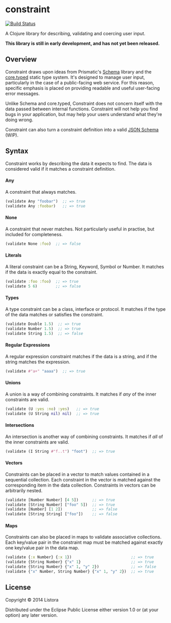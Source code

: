 # constraint

[![Build Status](https://travis-ci.org/listora/constraint.png?branch=master)](https://travis-ci.org/listora/constraint)

A Clojure library for describing, validating and coercing user input.

**This library is still in early development, and has not yet been
  released.**

## Overview

Constraint draws upon ideas from Prismatic's [Schema][1] library and the
[core.typed][2] static type system. It's designed to manage user input,
particularly in the case of a public-facing web service. For this
reason, specific emphasis is placed on providing readable and useful
user-facing error messages.

Unlike Schema and core.typed, Constraint does not concern itself with
the data passed between internal functions. Constraint will not help
you find bugs in your application, but may help your users understand
what they're doing wrong.

Constraint can also turn a constraint definition into a valid
[JSON Schema][3] (WIP).

[1]: https://github.com/Prismatic/schema
[2]: https://github.com/clojure/core.typed
[3]: http://json-schema.org/

## Syntax

Constraint works by describing the data it expects to find. The data
is considered valid if it matches a constraint definition.

#### Any

A constraint that always matches.

```clojure
(validate Any "foobar")  ;; => true
(validate Any :foobar)   ;; => true
```

#### None

A constraint that never matches. Not particularly useful in practise,
but included for completeness.

```clojure
(validate None :foo)  ;; => false
```

#### Literals

A literal constraint can be a String, Keyword, Symbol or Number. It
matches if the data is exactly equal to the constraint.

```clojure
(validate :foo :foo)  ;; => true
(validate 5 6)        ;; => false
```

#### Types

A type constraint can be a class, interface or protocol. It matches if
the type of the data matches or satisfies the constraint.

```clojure
(validate Double 1.5)  ;; => true
(validate Number 1.5)  ;; => true
(validate String 1.5)  ;; => false
```

#### Regular Expressions

A regular expression constraint matches if the data is a string, and
if the string matches the expression.

```clojure
(validate #"a+" "aaaa")  ;; => true
```

#### Unions

A union is a way of combining constraints. It matches if *any* of the
inner constraints are valid.

```clojure
(validate (U :yes :no) :yes)   ;; => true
(validate (U String nil) nil)  ;; => true
```

#### Intersections

An intersection is another way of combining constraints. It matches if
*all* of the inner constraints are valid.

```clojure
(validate (I String #"f..t") "foot")  ;; => true
```

#### Vectors

Constraints can be placed in a vector to match values contained in a
sequential collection. Each constraint in the vector is matched
against the corresponding item in the data collection. Constraints in
vectors can be arbitrarily nested.

```clojure
(validate [Number Number] [4 5])      ;; => true
(validate [String Number] ["foo" 5])  ;; => true
(validate [Number] [1 2])             ;; => false
(validate [String String] ["foo"])    ;; => false
```

#### Maps

Constraints can also be placed in maps to validate associative
collections. Each key/value pair in the constraint map must
be matched against exactly one key/value pair in the data map.

```clojure
(validate {:x Number} {:x 1})                          ;; => true
(validate {String Number} {"x" 1}                      ;; => true
(validate {String Number} {"x" 1, "y" 2})              ;; => false
(validate {"x" Number, String Number} {"x" 1, "y" 2})  ;; => true
```


## License

Copyright © 2014 Listora

Distributed under the Eclipse Public License either version 1.0 or (at
your option) any later version.
